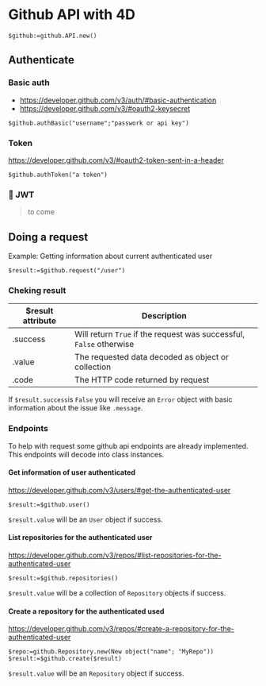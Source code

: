 
# Github API with 4D

```4d
$github:=github.API.new()
```

## Authenticate

### Basic auth

- https://developer.github.com/v3/auth/#basic-authentication
- https://developer.github.com/v3/#oauth2-keysecret

```4d
$github.authBasic("username";"passwork or api key")
```

### Token

https://developer.github.com/v3/#oauth2-token-sent-in-a-header

```4d
$github.authToken("a token")
```

### 🚧 JWT

> to come

## Doing a request

Example: Getting information about current authenticated user

```4d
$result:=$github.request("/user")
```

### Cheking result

| $result attribute |Description | 
|--|-- | 
| .success | Will return `True` if the request was successful, `False` otherwise | 
| .value | The requested data decoded as object or collection | 
| .code | The HTTP code returned by request | 

If `$result.success`is `False` you will receive an `Error` object with basic information about the issue like `.message`.

### Endpoints

To help with request some github api endpoints are already implemented. This endpoints will decode into class instances.

#### Get information of user authenticated

https://developer.github.com/v3/users/#get-the-authenticated-user

```4d
$result:=$github.user()
```

`$result.value` will be an `User` object if success.

#### List repositories for the authenticated user

https://developer.github.com/v3/repos/#list-repositories-for-the-authenticated-user

```4d
$result:=$github.repositories()
```

`$result.value` will be a collection of `Repository` objects if success.

#### Create a repository for the authenticated used

https://developer.github.com/v3/repos/#create-a-repository-for-the-authenticated-user
 
```4d
$repo:=github.Repository.new(New object("name"; "MyRepo"))
$result:=$github.create($result)
```

`$result.value` will be an `Repository` object if success.

